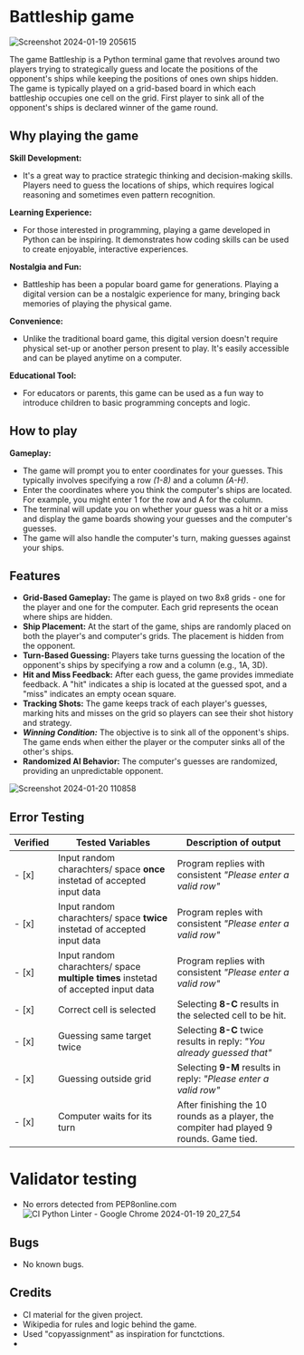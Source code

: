 # Battleship game
![Screenshot 2024-01-19 205615](https://github.com/ibrahimjasim/Project-milestone-3/assets/127301769/a906c11f-eeaf-4d1f-b72d-6e27cd498a4b)


The game Battleship is a Python terminal game that revolves around two players trying to strategically guess and locate the positions of the opponent's ships while keeping the positions of ones own ships hidden. The game is typically played on a grid-based board in which each battleship occupies one cell on the grid. First player to sink all of the opponent's ships is declared winner of the game round. 

## Why playing the game 
 **Skill Development:**
-  It's a great way to practice strategic thinking and decision-making skills. Players need to guess the locations of ships, which requires logical reasoning and sometimes even pattern recognition.

**Learning Experience:** 
-  For those interested in programming, playing a game developed in Python can be inspiring. It demonstrates how coding skills can be used to create enjoyable, interactive experiences.

**Nostalgia and Fun:** 
-  Battleship has been a popular board game for generations. Playing a digital version can be a nostalgic experience for many, bringing back memories of playing the physical game.

**Convenience:** 
-  Unlike the traditional board game, this digital version doesn't require physical set-up or another person present to play. It's easily accessible and can be played anytime on a computer.

**Educational Tool:**  
-  For educators or parents, this game can be used as a fun way to introduce children to basic programming concepts and logic.

## How to play

**Gameplay:**

-  The game will prompt you to enter coordinates for your guesses. This typically involves specifying a row *(1-8)* and a column *(A-H)*.
-  Enter the coordinates where you think the computer's ships are located. For example, you might enter 1 for the row and A for the column.
-  The terminal will update you on whether your guess was a hit or a miss and display the game boards showing your guesses and the computer's guesses.
-  The game will also handle the computer's turn, making guesses against your ships.

## Features

-  **Grid-Based Gameplay:** The game is played on two 8x8 grids - one for the player and one for the computer. Each grid represents the ocean where ships are hidden.
-  **Ship Placement:** At the start of the game, ships are randomly placed on both the player's and computer's grids. The placement is hidden from the opponent.
-  **Turn-Based Guessing:** Players take turns guessing the location of the opponent's ships by specifying a row and a column (e.g., 1A, 3D).
-  **Hit and Miss Feedback:** After each guess, the game provides immediate feedback. A "hit" indicates a ship is located at the guessed spot, and a "miss" indicates an empty ocean square.
-  **Tracking Shots:** The game keeps track of each player's guesses, marking hits and misses on the grid so players can see their shot history and strategy.
-  ***Winning Condition:*** The objective is to sink all of the opponent's ships. The game ends when either the player or the computer sinks all of the other's ships.
-  **Randomized AI Behavior:** The computer's guesses are randomized, providing an unpredictable opponent.


![Screenshot 2024-01-20 110858](https://github.com/ibrahimjasim/Project-milestone-3/assets/127301769/7c601e85-4802-44a9-a9cd-2f765ab415b7)


## Error Testing

| Verified |  Tested Variables | Description of output |
| ----------- | ----------- |----------- |
| - [x] | Input random charachters/ space **once** instetad of accepted input data | Program replies with consistent *"Please enter a valid row"* |
| - [x] | Input random charachters/ space **twice** instetad of accepted input data | Program reples with consistent *"Please enter a valid row"* |
| - [x] | Input random charachters/ space **multiple times** instetad of accepted input data | Program replies with consistent *"Please enter a valid row"* |
| - [x] | Correct cell is selected | Selecting **8-C** results in the selected cell to be hit. |
| - [x] | Guessing same target twice | Selecting **8-C**  twice results in reply: *"You already guessed that"* |
| - [x] | Guessing outside grid | Selecting **9-M** results in reply: *"Please enter a valid row"* |
| - [x] | Computer waits for its turn | After finishing the 10 rounds as a player, the compiter had played 9 rounds. Game tied. |



# Validator testing
- No errors detected from PEP8online.com
![CI Python Linter - Google Chrome 2024-01-19 20_27_54](https://github.com/ibrahimjasim/Project-milestone-3/assets/127301769/ad7809b2-9943-45c9-a4d9-c87c6a11025c)




## Bugs
- No known bugs.





## Credits
- CI material for the given project.
- Wikipedia for rules and logic behind the game.
- Used "copyassignment" as inspiration for functctions.
- 
